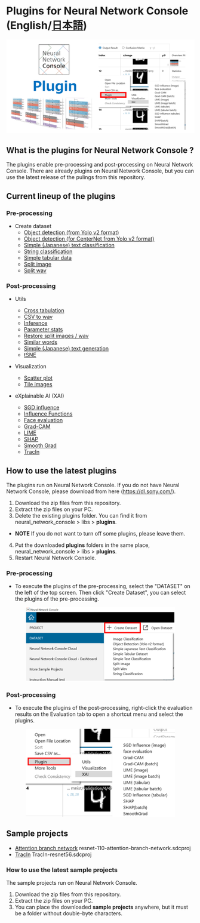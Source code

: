 # Plugins for Neural Network Console \(English/[日本語](README_ja.md)\)

![](./img/plugin.png)

## What is the plugins for Neural Network Console ?
The plugins enable pre-processing and post-processing on Neural Network Console. There are already plugins on Neural Network Console, but you can use the latest release of the pulings from this repository.


## Current lineup of the plugins
###  Pre-processing
* Create dataset
    * [Object detection (from Yolo v2 format)](./manuals/Pre_Process/Create_Dataset/ObjectDetection.rst)
    * [Object detection (for CenterNet from Yolo v2 format)](./manuals/Pre_Process/Create_Dataset/ObjectDetection_CenterNet.rst)
    * [Simple  (Japanese) text classification](./manuals/Pre_Process/Create_Dataset/SimpleTextClassification.rst)
    * [String classification](./manuals/Pre_Process/Create_Dataset/StringClassification.rst)
    * [Simple tabular data](./manuals/Pre_Process/Create_Dataset/SimpleTabularDataset.rst)
    * [Split image](./manuals/Pre_Process/Create_Dataset/SplitImage.rst)
    * [Split wav](./manuals/Pre_Process/Create_Dataset/SplitWav.rst)

###  Post-processing
* Utils
    * [Cross tabulation](./manuals/Post_Process/Utils/CrossTabulation.rst)
    * [CSV to wav](./manuals/Post_Process/Utils/CSVtoWAV.rst)
    * [Inference](./manuals/Post_Process/Utils/Inference.rst)
    * [Parameter stats](./manuals/Post_Process/Utils/ParameterStats.rst)
    * [Restore split images / wav](./manuals/Post_Process/Utils/RestoreSplitImageWav.rst)
    * [Similar words](./manuals/Post_Process/Utils/SimilarWords.rst)
    * [Simple (Japanese) text generation](./manuals/Post_Process/Utils/SimpleTextGeneration.rst)
    * [tSNE](./manuals/Post_Process/Utils/tSNE.rst)
    
* Visualization
    * [Scatter plot](./manuals/Post_Process/Visualization/ScatterPlot.rst)
    * [Tile images](./manuals/Post_Process/Visualization/TileImages.rst)

* eXplainable AI (XAI)
    * [SGD influence](./manuals/Post_Process/XAI/SGDInfluence.rst)
    * [Influence Functions](./manuals/Post_Process/XAI/InfluenceFunctions.rst)
    * [Face evaluation](./manuals/Post_Process/XAI/FaceEvaluation.rst)
    * [Grad-CAM](./manuals/Post_Process/XAI/GradCAM.rst)
    * [LIME](./manuals/Post_Process/XAI/LIME.rst)
    * [SHAP](./manuals/Post_Process/XAI/SHAP.rst)
    * [Smooth Grad](./manuals/Post_Process/XAI/SmoothGrad.rst)
    * [TracIn](./manuals/Post_Process/XAI/TracIn.rst)

## How to use the latest plugins
The plugins run on Neural Network Console. If you do not have Neural Network Console, please download from here (https://dl.sony.com/).
1. Download the zip files from this repository. 
2. Extract the zip files on your PC.
3. Delete the existing plugins folder. You can find it from neural_network_console > libs > **plugins**. 
* **NOTE** If you do not want to turn off some plugins, please leave them.
4. Put the downloaded **plugins** folders in the same place, neural_network_console > libs > **plugins**.  
5. Restart Neural Network Console.

###  Pre-processing
* To execute the plugins of the pre-processing, select the "DATASET" on the left of the top screen. Then  click "Create Dataset", you can select the plugins of the pre-processing.
<p align="center">
<img src="./img/Preprocessing.png" width="400px">  
</p>


### Post-processing
* To execute the plugins of the post-processing, right-click the evaluation results on the Evaluation tab to open a shortcut menu and select the plugins.
<p align="center">
<img src="./img/postprocessing.png" width="400px">  
</p>

## Sample projects
* [Attention branch network](./samples/xai) resnet-110-attention-branch-network.sdcproj
* [TracIn](./samples/xai) TracIn-resnet56.sdcproj

### How to use the latest sample projects
The sample projects run on Neural Network Console. 
1. Download the zip files from this repository. 
2. Extract the zip files on your PC.
3. You can place the downloaded **sample projects** anywhere, but it must be a folder without double-byte characters.
